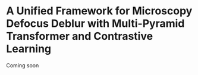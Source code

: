 # A Unified Framework for Microscopy Defocus Deblur with Multi-Pyramid Transformer and Contrastive Learning
Coming soon
